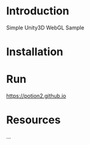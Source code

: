 # Introduction
Simple Unity3D WebGL Sample


# Installation



# Run
https://potion2.github.io


# Resources
...
